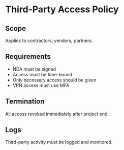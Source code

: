 # Third-Party Access Policy

## Scope
Applies to contractors, vendors, partners.

## Requirements
- NDA must be signed
- Access must be time-bound
- Only necessary access should be given
- VPN access must use MFA

## Termination
All access revoked immediately after project end.

## Logs
Third-party activity must be logged and monitored.
